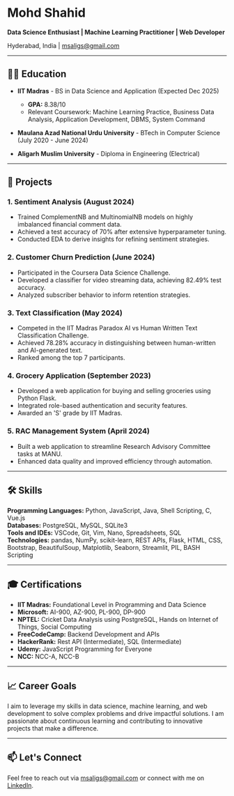 # Mohd Shahid

**Data Science Enthusiast | Machine Learning Practitioner | Web Developer**

Hyderabad, India | [msaligs@gmail.com](mailto:msaligs@gmail.com)

---

## 👨‍🎓 Education

- **IIT Madras** - BS in Data Science and Application (Expected Dec 2025)
  - **GPA:** 8.38/10
  - Relevant Coursework: Machine Learning Practice, Business Data Analysis, Application Development, DBMS, System Command

- **Maulana Azad National Urdu University** - BTech in Computer Science (July 2020 - June 2024)

- **Aligarh Muslim University** - Diploma in Engineering (Electrical)

---

## 💼 Projects

### 1. Sentiment Analysis (August 2024)
- Trained ComplementNB and MultinomialNB models on highly imbalanced financial comment data.
- Achieved a test accuracy of 70% after extensive hyperparameter tuning.
- Conducted EDA to derive insights for refining sentiment strategies.

### 2. Customer Churn Prediction (June 2024)
- Participated in the Coursera Data Science Challenge.
- Developed a classifier for video streaming data, achieving 82.49% test accuracy.
- Analyzed subscriber behavior to inform retention strategies.

### 3. Text Classification (May 2024)
- Competed in the IIT Madras Paradox AI vs Human Written Text Classification Challenge.
- Achieved 78.28% accuracy in distinguishing between human-written and AI-generated text.
- Ranked among the top 7 participants.

### 4. Grocery Application (September 2023)
- Developed a web application for buying and selling groceries using Python Flask.
- Integrated role-based authentication and security features.
- Awarded an 'S' grade by IIT Madras.

### 5. RAC Management System (April 2024)
- Built a web application to streamline Research Advisory Committee tasks at MANU.
- Enhanced data quality and improved efficiency through automation.

---

## 🛠 Skills

**Programming Languages:** Python, JavaScript, Java, Shell Scripting, C, Vue.js  
**Databases:** PostgreSQL, MySQL, SQLite3  
**Tools and IDEs:** VSCode, Git, Vim, Nano, Spreadsheets, SQL  
**Technologies:** pandas, NumPy, scikit-learn, REST APIs, Flask, HTML, CSS, Bootstrap, BeautifulSoup, Matplotlib, Seaborn, Streamlit, PIL, BASH Scripting

---

## 🎓 Certifications

- **IIT Madras:** Foundational Level in Programming and Data Science
- **Microsoft:** AI-900, AZ-900, PL-900, DP-900
- **NPTEL:** Cricket Data Analysis using PostgreSQL, Hands on Internet of Things, Social Computing
- **FreeCodeCamp:** Backend Development and APIs
- **HackerRank:** Rest API (Intermediate), SQL (Intermediate)
- **Udemy:** JavaScript Programming for Everyone
- **NCC:** NCC-A, NCC-B

---

## 📈 Career Goals

I aim to leverage my skills in data science, machine learning, and web development to solve complex problems and drive impactful solutions. I am passionate about continuous learning and contributing to innovative projects that make a difference.

---

## 📫 Let's Connect

Feel free to reach out via [msaligs@gmail.com](mailto:msaligs@gmail.com) or connect with me on [LinkedIn](https://www.linkedin.com/in/msaligs/).
